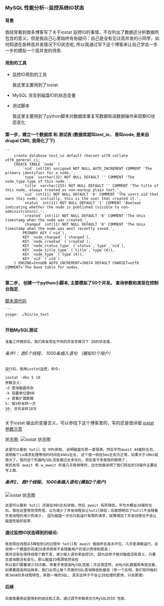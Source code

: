 ### MySQL 性能分析--监控系统IO状态

#### 背景

我经常看到很多博客写了关于iostat 监控IO的事情，不仅列出了数据还分析数据所包含的意义。但是我自己心里始终有些疑问：自己是没有见过高并发的小同学，如何知道在各种高并发情况下IO状态呢, 所以我通过写下这个博客来让自己学会一步一步的模拟一个高并发的场景.

#### 用到的工具
* 监控IO用到的工具
    
    我这里主要用到了iostat.

* MySQL 涉及到磁盘IO的状态变量
* 测试脚本

    我这里主要用到了python脚本对数据库重复写数据和读数据操作来观察IO状态变化
    
#### 第一步，建立一个数据库 和 测试表 (数据库就叫test_io， 表叫node, 是来自drupal CMS, 我简化了下)

    ``
        create database test_io default charset utf8 collate utf8_general_ci;
        CREATE TABLE `node` (
            `nid` int(10) unsigned NOT NULL AUTO_INCREMENT COMMENT 'The primary identifier for a node.',
            `type` varchar(32) NOT NULL DEFAULT '' COMMENT 'The node_type.type of this node.',
            `title` varchar(255) NOT NULL DEFAULT '' COMMENT 'The title of this node, always treated as non-markup plain text.',
            `uid` int(11) NOT NULL DEFAULT '0' COMMENT 'The users.uid that owns this node; initially, this is the user that created it.',
            `status` int(11) NOT NULL DEFAULT '1' COMMENT 'Boolean indicating whether the node is published (visible to non-administrators).',
            `created` int(11) NOT NULL DEFAULT '0' COMMENT 'The Unix timestamp when the node was created.',
            `changed` int(11) NOT NULL DEFAULT '0' COMMENT 'The Unix timestamp when the node was most recently saved.',
            PRIMARY KEY (`nid`),
            KEY `node_changed` (`changed`),
            KEY `node_created` (`created`),
            KEY `node_status_type` (`status`,`type`,`nid`),
            KEY `node_title_type` (`title`,`type`(4)),
            KEY `node_type` (`type`(4)),
            KEY `uid` (`uid`)
        ) ENGINE=InnoDB AUTO_INCREMENT=30674 DEFAULT CHARSET=utf8 COMMENT='The base table for nodes.
    ``
    
#### 第二步， 创建一个python小脚本, 主要模拟了50个并发。 查询参数和类型在控制台指定.
[脚本源代码](https://github.com/jackey/MySQLTools "Jackey MySQL Tool")

    ```
    usage: ./bin/io_test
    ```
  
#### 开始MySQL测试

    准备工作做好后，我们来发现在不同的并发写情况下 IO的状态值.
    
###### 条件1： 跑5个线程， 1000条插入语句 （模拟10个用户）

    运行后，我用iostat监控，命令:
    ```
    iostat -dkx 5 10
    参数含义:
    -d 查询磁盘状态
    -k 容量单位是KB
    -x 查看扩展数据
    5: 每5秒采样一次
    10: 总共采样10次
    ```
关于iostat 输出的变量含义，可以参找下这个博客里的，写的还是很详细 [iostat 参数示意](http://blog.csdn.net/wanghai__/article/details/5830375)
    
状态图:
![iostat 状态图](http://i43.tinypic.com/11bj8sk.png)

    这里可以看到 %util 在 99%徘徊, 说明磁盘负荷一直很满，然后平均await 44毫秒左右， 说明每个io请求处理等待的时间在44ms左右, 这个值一般在5ms左右为正常，如果大于10ms就很大了。我的这个机器MySQL没有做过太多优化，现在差不多是我的极限了.
    我还发现 await 和 w_await 的值几乎是相等的，这也侧面说明了我们现在的IO操作主要在写上面.
    
##### 条件2， 跑1个线程， 1000条插入语句 (模拟2个用户)
![iostat 状态图](http://i43.tinypic.com/ddfjps.jpg)
    
    这里可以看到 %util 还是在99%左右徘徊。然后 await 有所降低，平均大概在10毫秒左右。我在这里很觉得奇怪，以为减少了并发线程会让%util降低；后面想明白了%util不会随着并发线程的减少而减少， 因为磁盘一次也只能运行有限的请求，就算增加了并发线程也不会让磁盘性能好起来.
    
#### 通过监控IO状态得到的结论:

    我发现在线程从5降低到1的过程中 %util和 await 值始终在高水平位，几乎是满载运行，这说明一个硬盘的完成IO请求效率不会随着用户的减少而得到提高；
    我并没有在保持线程个数不变，减少插入语句来监控IO, 因为这样子做对磁盘没有意义，只要总查询数没有变化，那么磁盘IO瓶颈依然会在
    所以我们需要减少IO次数，来着手来提高MySQL性能；并且很显然，从MySQL数据库角度去看, 如果要提高网站效率，我们必须让每个页面的SQL查询降低到最低（举一个反例，我们有时候利用JAVA的多线程特性，来跑一堆的SQL, 其实这样子不会让IO处理的更快，只会更慢）
    
#### 后续

    后面我要用这里用到的结论和工具，通过调节参数来优化MySQL的IO 性能.
    
    
